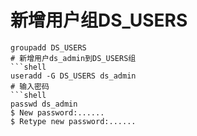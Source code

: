 # 新增用户组DS_USERS
```shell
groupadd DS_USERS
# 新增用户ds_admin到DS_USERS组
```shell
useradd -G DS_USERS ds_admin
# 输入密码
```shell
passwd ds_admin
$ New password:......
$ Retype new password:......